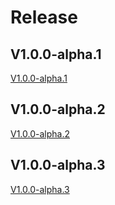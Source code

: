# Release

## V1.0.0-alpha.1
[V1.0.0-alpha.1](apk/v1.0.0-alpha.1/app-release.apk)

## V1.0.0-alpha.2
[V1.0.0-alpha.2](apk/v1.0.0-alpha.2/app-release.apk)

## V1.0.0-alpha.3
[V1.0.0-alpha.3](apk/v1.0.0-alpha.3/app-release.apk)